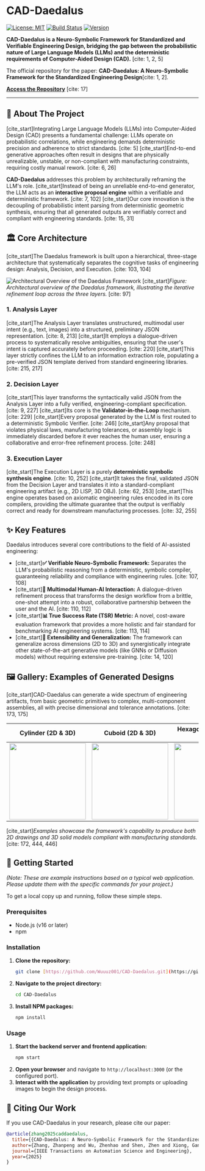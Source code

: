 # CAD-Daedalus

[![License: MIT](https://img.shields.io/badge/License-MIT-yellow.svg)](https://opensource.org/licenses/MIT)
[![Build Status](https://img.shields.io/badge/build-passing-brightgreen.svg)](https://github.com/Wuuuz001/CAD-Daedalus)
[![Version](https://img.shields.io/badge/version-1.0.0-blue.svg)](https://github.com/Wuuuz001/CAD-Daedalus)

**CAD-Daedalus is a Neuro-Symbolic Framework for Standardized and Verifiable Engineering Design, bridging the gap between the probabilistic nature of Large Language Models (LLMs) and the deterministic requirements of Computer-Aided Design (CAD).** [cite: 1, 2, 5]

The official repository for the paper: **CAD-Daedalus: A Neuro-Symbolic Framework for the Standardized Engineering Design**[cite: 1, 2].

**[Access the Repository](https://github.com/Wuuuz001/CAD-Daedalus)** [cite: 17]

---

## 📖 About The Project

[cite_start]Integrating Large Language Models (LLMs) into Computer-Aided Design (CAD) presents a fundamental challenge: LLMs operate on probabilistic correlations, while engineering demands deterministic precision and adherence to strict standards. [cite: 5] [cite_start]End-to-end generative approaches often result in designs that are physically unrealizable, unstable, or non-compliant with manufacturing constraints, requiring costly manual rework. [cite: 6, 26]

**CAD-Daedalus** addresses this problem by architecturally reframing the LLM's role. [cite_start]Instead of being an unreliable end-to-end generator, the LLM acts as an **interactive proposal engine** within a verifiable and deterministic framework. [cite: 7, 102] [cite_start]Our core innovation is the decoupling of probabilistic intent parsing from deterministic geometric synthesis, ensuring that all generated outputs are verifiably correct and compliant with engineering standards. [cite: 15, 31]

## 🏛️ Core Architecture

[cite_start]The Daedalus framework is built upon a hierarchical, three-stage architecture that systematically separates the cognitive tasks of engineering design: Analysis, Decision, and Execution. [cite: 103, 104]

![Architectural Overview of the Daedalus Framework](https://i.imgur.com/uG9XgQi.png)
[cite_start]*Figure: Architectural overview of the Daedalus framework, illustrating the iterative refinement loop across the three layers.* [cite: 97]

### 1. Analysis Layer
[cite_start]The Analysis Layer translates unstructured, multimodal user intent (e.g., text, images) into a structured, preliminary JSON representation. [cite: 8, 213] [cite_start]It employs a dialogue-driven process to systematically resolve ambiguities, ensuring that the user's intent is captured accurately before proceeding. [cite: 220] [cite_start]This layer strictly confines the LLM to an information extraction role, populating a pre-verified JSON template derived from standard engineering libraries. [cite: 215, 217]

### 2. Decision Layer
[cite_start]This layer transforms the syntactically valid JSON from the Analysis Layer into a fully verified, engineering-compliant specification. [cite: 9, 227] [cite_start]Its core is the **Validator-in-the-Loop** mechanism. [cite: 229] [cite_start]Every proposal generated by the LLM is first routed to a deterministic Symbolic Verifier. [cite: 246] [cite_start]Any proposal that violates physical laws, manufacturing tolerances, or assembly logic is immediately discarded before it ever reaches the human user, ensuring a collaborative and error-free refinement process. [cite: 248]

### 3. Execution Layer
[cite_start]The Execution Layer is a purely **deterministic symbolic synthesis engine**. [cite: 10, 252] [cite_start]It takes the final, validated JSON from the Decision Layer and translates it into a standard-compliant engineering artifact (e.g., 2D LISP, 3D OBJ). [cite: 62, 253] [cite_start]This engine operates based on axiomatic engineering rules encoded in its core compilers, providing the ultimate guarantee that the output is verifiably correct and ready for downstream manufacturing processes. [cite: 32, 255]

## ✨ Key Features

Daedalus introduces several core contributions to the field of AI-assisted engineering:

-   [cite_start]**✅ Verifiable Neuro-Symbolic Framework:** Separates the LLM's probabilistic reasoning from a deterministic, symbolic compiler, guaranteeing reliability and compliance with engineering rules. [cite: 107, 108]
-   [cite_start]**🤝 Multimodal Human-AI Interaction:** A dialogue-driven refinement process that transforms the design workflow from a brittle, one-shot attempt into a robust, collaborative partnership between the user and the AI. [cite: 110, 112]
-   [cite_start]**📊 True Success Rate (TSR) Metric:** A novel, cost-aware evaluation framework that provides a more holistic and fair standard for benchmarking AI engineering systems. [cite: 113, 114]
-   [cite_start]**🔧 Extensibility and Generalization:** The framework can generalize across dimensions (2D to 3D) and synergistically integrate other state-of-the-art generative models (like GNNs or Diffusion models) without requiring extensive pre-training. [cite: 14, 120]

## 🖼️ Gallery: Examples of Generated Designs

[cite_start]CAD-Daedalus can generate a wide spectrum of engineering artifacts, from basic geometric primitives to complex, multi-component assemblies, all with precise dimensional and tolerance annotations. [cite: 173, 175]

| Cylinder (2D & 3D) | Cuboid (2D & 3D) | Hexagonal Screw (2D & 3D) | Screw-Nut Assembly (2D & 3D) |
| :----------------: | :--------------: | :-----------------------: | :--------------------------: |
| <img src="https://i.imgur.com/8QjSbrg.png" width="200"/> | <img src="https://i.imgur.com/uR2k2sC.png" width="200"/> | <img src="https://i.imgur.com/yF5w5oU.png" width="200"/> | <img src="https://i.imgur.com/zW0c8uJ.png" width="200"/> |

[cite_start]*Examples showcase the framework's capability to produce both 2D drawings and 3D solid models compliant with manufacturing standards.* [cite: 172, 444, 446]

## 🚀 Getting Started

*(Note: These are example instructions based on a typical web application. Please update them with the specific commands for your project.)*

To get a local copy up and running, follow these simple steps.

### Prerequisites

-   Node.js (v16 or later)
-   npm

### Installation

1.  **Clone the repository:**
    ```sh
    git clone [https://github.com/Wuuuz001/CAD-Daedalus.git](https://github.com/Wuuuz001/CAD-Daedalus.git)
    ```
2.  **Navigate to the project directory:**
    ```sh
    cd CAD-Daedalus
    ```
3.  **Install NPM packages:**
    ```sh
    npm install
    ```

### Usage

1.  **Start the backend server and frontend application:**
    ```sh
    npm start
    ```
2.  **Open your browser** and navigate to `http://localhost:3000` (or the configured port).
3.  **Interact with the application** by providing text prompts or uploading images to begin the design process.

## 📄 Citing Our Work

If you use CAD-Daedalus in your research, please cite our paper:

```bibtex
@article{zhang2025caddaedalus,
  title={{CAD-Daedalus: A Neuro-Symbolic Framework for the Standardized Engineering Design}},
  author={Zhang, Zhanpeng and Wu, Zhenhao and Shen, Zhen and Xiong, Gang and Wang, Fei-Yue},
  journal={IEEE Transactions on Automation Science and Engineering},
  year={2025}
}
